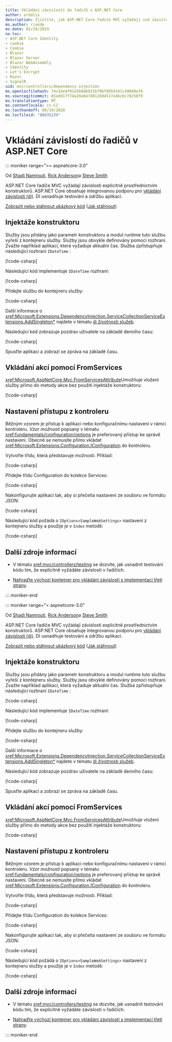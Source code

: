 ```yaml
---
title: Vkládání závislostí do řadičů v ASP.NET Core
author: ardalis
description: Zjistíte, jak ASP.NET Core řadiče MVC vyžádají své závislosti explicitně prostřednictvím jejich konstruktorů se vkládáním závislostí v ASP.NET Core.
ms.author: riande
ms.date: 02/24/2019
no-loc:
- ASP.NET Core Identity
- cookie
- Cookie
- Blazor
- Blazor Server
- Blazor WebAssembly
- Identity
- Let's Encrypt
- Razor
- SignalR
uid: mvc/controllers/dependency-injection
ms.openlocfilehash: 74c43e4f01e5b0d6923bf06f8859341c49088ef6
ms.sourcegitcommit: 65add17f74a29a647d812b04517e46cbc78258f9
ms.translationtype: MT
ms.contentlocale: cs-CZ
ms.lasthandoff: 08/19/2020
ms.locfileid: "88635239"
---
```

# <a name="dependency-injection-into-controllers-in-aspnet-core"></a>Vkládání závislostí do řadičů v ASP.NET Core

::: moniker range=">= aspnetcore-3.0"

Od [Shadi Namrouti](https://github.com/shadinamrouti), [Rick Anderson](https://twitter.com/RickAndMSFT)a [Steve Smith](https://github.com/ardalis)

ASP.NET Core řadiče MVC vyžádají závislosti explicitně prostřednictvím konstruktorů. ASP.NET Core obsahuje integrovanou podporu pro [vkládání závislostí (di)](xref:fundamentals/dependency-injection). DI usnadňuje testování a údržbu aplikací.

[Zobrazit nebo stáhnout ukázkový kód](https://github.com/dotnet/AspNetCore.Docs/tree/master/aspnetcore/mvc/controllers/dependency-injection/sample) ([Jak stáhnout](xref:index#how-to-download-a-sample))

## <a name="constructor-injection"></a>Injektáže konstruktoru

Služby jsou přidány jako parametr konstruktoru a modul runtime tuto službu vyřeší z kontejneru služby. Služby jsou obvykle definovány pomocí rozhraní. Zvažte například aplikaci, která vyžaduje aktuální čas. Služba zpřístupňuje následující rozhraní `IDateTime` :

[!code-csharp[](dependency-injection/3.1sample/ControllerDI/Interfaces/IDateTime.cs?name=snippet)]

Následující kód implementuje `IDateTime` rozhraní:

[!code-csharp[](dependency-injection/3.1sample/ControllerDI/Services/SystemDateTime.cs?name=snippet)]

Přidejte službu do kontejneru služby:

[!code-csharp[](dependency-injection/3.1sample/ControllerDI/Startup1.cs?name=snippet&highlight=3)]

Další informace o <xref:Microsoft.Extensions.DependencyInjection.ServiceCollectionServiceExtensions.AddSingleton*> najdete v tématu [di životnosti služeb](xref:fundamentals/dependency-injection#service-lifetimes).

Následující kód zobrazuje pozdrav uživatele na základě denního času:

[!code-csharp[](dependency-injection/3.1sample/ControllerDI/Controllers/HomeController.cs?name=snippet)]

Spusťte aplikaci a zobrazí se zpráva na základě času.

## <a name="action-injection-with-fromservices"></a>Vkládání akcí pomocí FromServices

<xref:Microsoft.AspNetCore.Mvc.FromServicesAttribute>Umožňuje vložení služby přímo do metody akce bez použití injektáže konstruktoru:

[!code-csharp[](dependency-injection/3.1sample/ControllerDI/Controllers/HomeController.cs?name=snippet2)]

## <a name="access-settings-from-a-controller"></a>Nastavení přístupu z kontroleru

Běžným vzorem je přístup k aplikaci nebo konfiguračnímu nastavení v rámci kontroleru. *Vzor možností* popsaný v tématu <xref:fundamentals/configuration/options> je preferovaný přístup ke správě nastavení. Obecně se nemusíte přímo vkládat <xref:Microsoft.Extensions.Configuration.IConfiguration> do kontroleru.

Vytvořte třídu, která představuje možnosti. Příklad:

[!code-csharp[](dependency-injection/3.1sample/ControllerDI/Models/SampleWebSettings.cs?name=snippet)]

Přidejte třídu Configuration do kolekce Services:

[!code-csharp[](dependency-injection/3.1sample/ControllerDI/Startup.cs?highlight=4&name=snippet1)]

Nakonfigurujte aplikaci tak, aby si přečetla nastavení ze souboru ve formátu JSON:

[!code-csharp[](dependency-injection/3.1sample/ControllerDI/Program.cs?name=snippet&range=10-15)]

Následující kód požádá o `IOptions<SampleWebSettings>` nastavení z kontejneru služby a použije je v `Index` metodě:

[!code-csharp[](dependency-injection/3.1sample/ControllerDI/Controllers/SettingsController.cs?name=snippet)]

## <a name="additional-resources"></a>Další zdroje informací

* V tématu <xref:mvc/controllers/testing> se dozvíte, jak usnadnit testování kódu tím, že explicitně vyžádáte závislosti v řadičích.

* [Nahraďte výchozí kontejner pro vkládání závislostí s implementací třetí strany](xref:fundamentals/dependency-injection#default-service-container-replacement).

::: moniker-end

::: moniker range="< aspnetcore-3.0"

Od [Shadi Namrouti](https://github.com/shadinamrouti), [Rick Anderson](https://twitter.com/RickAndMSFT)a [Steve Smith](https://github.com/ardalis)

ASP.NET Core řadiče MVC vyžádají závislosti explicitně prostřednictvím konstruktorů. ASP.NET Core obsahuje integrovanou podporu pro [vkládání závislostí (di)](xref:fundamentals/dependency-injection). DI usnadňuje testování a údržbu aplikací.

[Zobrazit nebo stáhnout ukázkový kód](https://github.com/dotnet/AspNetCore.Docs/tree/master/aspnetcore/mvc/controllers/dependency-injection/sample) ([Jak stáhnout](xref:index#how-to-download-a-sample))

## <a name="constructor-injection"></a>Injektáže konstruktoru

Služby jsou přidány jako parametr konstruktoru a modul runtime tuto službu vyřeší z kontejneru služby. Služby jsou obvykle definovány pomocí rozhraní. Zvažte například aplikaci, která vyžaduje aktuální čas. Služba zpřístupňuje následující rozhraní `IDateTime` :

[!code-csharp[](dependency-injection/sample/ControllerDI/Interfaces/IDateTime.cs?name=snippet)]

Následující kód implementuje `IDateTime` rozhraní:

[!code-csharp[](dependency-injection/sample/ControllerDI/Services/SystemDateTime.cs?name=snippet)]

Přidejte službu do kontejneru služby:

[!code-csharp[](dependency-injection/sample/ControllerDI/Startup1.cs?name=snippet&highlight=3)]

Další informace o <xref:Microsoft.Extensions.DependencyInjection.ServiceCollectionServiceExtensions.AddSingleton*> najdete v tématu [di životnosti služeb](xref:fundamentals/dependency-injection#service-lifetimes).

Následující kód zobrazuje pozdrav uživatele na základě denního času:

[!code-csharp[](dependency-injection/sample/ControllerDI/Controllers/HomeController.cs?name=snippet)]

Spusťte aplikaci a zobrazí se zpráva na základě času.

## <a name="action-injection-with-fromservices"></a>Vkládání akcí pomocí FromServices

<xref:Microsoft.AspNetCore.Mvc.FromServicesAttribute>Umožňuje vložení služby přímo do metody akce bez použití injektáže konstruktoru:

[!code-csharp[](dependency-injection/sample/ControllerDI/Controllers/HomeController.cs?name=snippet2)]

## <a name="access-settings-from-a-controller"></a>Nastavení přístupu z kontroleru

Běžným vzorem je přístup k aplikaci nebo konfiguračnímu nastavení v rámci kontroleru. *Vzor možností* popsaný v tématu <xref:fundamentals/configuration/options> je preferovaný přístup ke správě nastavení. Obecně se nemusíte přímo vkládat <xref:Microsoft.Extensions.Configuration.IConfiguration> do kontroleru.

Vytvořte třídu, která představuje možnosti. Příklad:

[!code-csharp[](dependency-injection/sample/ControllerDI/Models/SampleWebSettings.cs?name=snippet)]

Přidejte třídu Configuration do kolekce Services:

[!code-csharp[](dependency-injection/sample/ControllerDI/Startup.cs?highlight=4&name=snippet1)]

Nakonfigurujte aplikaci tak, aby si přečetla nastavení ze souboru ve formátu JSON:

[!code-csharp[](dependency-injection/sample/ControllerDI/Program.cs?name=snippet&range=10-15)]

Následující kód požádá o `IOptions<SampleWebSettings>` nastavení z kontejneru služby a použije je v `Index` metodě:

[!code-csharp[](dependency-injection/sample/ControllerDI/Controllers/SettingsController.cs?name=snippet)]

## <a name="additional-resources"></a>Další zdroje informací

* V tématu <xref:mvc/controllers/testing> se dozvíte, jak usnadnit testování kódu tím, že explicitně vyžádáte závislosti v řadičích.

* [Nahraďte výchozí kontejner pro vkládání závislostí s implementací třetí strany](xref:fundamentals/dependency-injection#default-service-container-replacement).

::: moniker-end